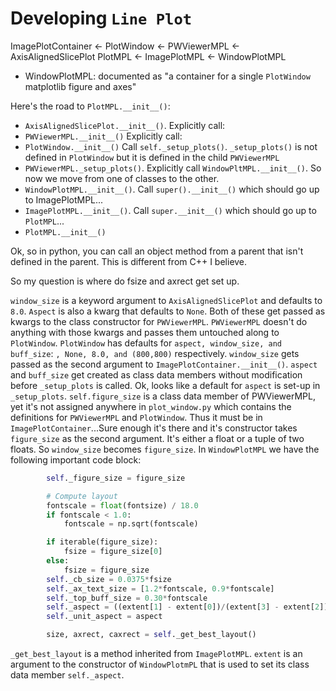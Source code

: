 # Developing `Line Plot`

ImagePlotContainer <- PlotWindow <- PWViewerMPL <- AxisAlignedSlicePlot
PlotMPL <- ImagePlotMPL <- WindowPlotMPL

- WindowPlotMPL: documented as "a container for a single `PlotWindow` matplotlib
  figure and axes"

Here's the road to `PlotMPL.__init__()`:

- `AxisAlignedSlicePlot.__init__()`. Explicitly call:
- `PWViewerMPL.__init__()` Explicitly call:
- `PlotWindow.__init__()` Call `self._setup_plots()`. `_setup_plots()` is not
  defined in `PlotWindow` but it is defined in the child `PWViewerMPL`
- `PWViewerMPL._setup_plots()`. Explicitly call `WindowPltMPL.__init__()`. So
  now we move from one of classes to the other.
- `WindowPlotMPL.__init__()`. Call `super().__init__()` which should go up to
  ImagePlotMPL...
- `ImagePlotMPL.__init__()`. Call `super.__init__()` which should go up to
  `PlotMPL`...
- `PlotMPL.__init__()`

Ok, so in python, you can call an object method from a parent that isn't defined
in the parent. This is different from C++ I believe.

So my question is where do fsize and axrect get set up.

`window_size` is a keyword argument to `AxisAlignedSlicePlot` and defaults to
`8.0`. `Aspect` is also a kwarg that defaults to `None`. Both of these get
passed as kwargs to the class constructor for `PWViewerMPL`. `PWViewerMPL`
doesn't do anything with those kwargs and passes them untouched along to
`PlotWindow`. `PlotWindow` has defaults for `aspect, window_size, and
buff_size`: `, None, 8.0, and (800,800)` respectively. `window_size` gets passed
as the second argument to `ImagePlotContainer.__init__()`. `aspect` and `buff_size` get
created as class data members without modification before `_setup_plots` is
called. Ok, looks like a default for `aspect` is set-up in
`_setup_plots`. `self.figure_size` is a class data member of PWViewerMPL, yet
it's not assigned anywhere in `plot_window.py` which contains the definitions
for `PWViewerMPL` and `PlotWindow`. Thus it must be in
`ImagePlotContainer`...Sure enough it's there and it's constructor takes
`figure_size` as the second argument. It's either a float or a tuple of two
floats. So `window_size` becomes `figure_size`. In `WindowPlotMPL` we have the
following important code block:
```python
        self._figure_size = figure_size

        # Compute layout
        fontscale = float(fontsize) / 18.0
        if fontscale < 1.0:
            fontscale = np.sqrt(fontscale)

        if iterable(figure_size):
            fsize = figure_size[0]
        else:
            fsize = figure_size
        self._cb_size = 0.0375*fsize
        self._ax_text_size = [1.2*fontscale, 0.9*fontscale]
        self._top_buff_size = 0.30*fontscale
        self._aspect = ((extent[1] - extent[0])/(extent[3] - extent[2])).in_cgs()
        self._unit_aspect = aspect

        size, axrect, caxrect = self._get_best_layout()
```

`_get_best_layout` is a method inherited from `ImagePlotMPL`. `extent` is an
argument to the constructor of `WindowPlotmPL` that is used to set its class
data member `self._aspect`.
